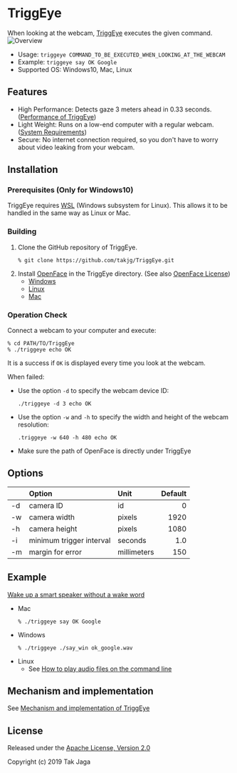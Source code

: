 # TriggEye

When looking at the webcam, [TriggEye](https://github.com/takjg/TriggEye) executes the given command.
![Overview](https://user-images.githubusercontent.com/34579033/63515725-755d7900-c526-11e9-9a2e-9c0453d8899d.png)
    
- Usage: `triggeye COMMAND_TO_BE_EXECUTED_WHEN_LOOKING_AT_THE_WEBCAM`
- Example: `triggeye say OK Google`
- Supported OS: Windows10, Mac, Linux

## Features

- High Performance: Detects gaze 3 meters ahead in 0.33 seconds. ([Performance of TriggEye](https://scrapbox.io/smart-home/TriggEye%E3%81%AE%E6%80%A7%E8%83%BD%E8%A9%95%E4%BE%A1))
- Light Weight: Runs on a low-end computer with a regular webcam. ([System Requirements](https://scrapbox.io/smart-home/TriggEye%E3%81%AE%E6%9D%90%E6%96%99%E8%B2%BB))
- Secure: No internet connection required, so you don't have to worry about video leaking from your webcam.

## Installation 

### Prerequisites (Only for Windows10)

TriggEye requires [WSL](https://docs.microsoft.com/ja-jp/windows/wsl/about) (Windows subsystem for Linux). This allows it to be handled in the same way as Linux or Mac.

### Building

1. Clone the GitHub repository of TriggEye.
   ```
   % git clone https://github.com/takjg/TriggEye.git
   ```
1. Install [OpenFace](https://github.com/TadasBaltrusaitis/OpenFace) in the TriggEye directory. (See also [OpenFace License](https://github.com/TadasBaltrusaitis/OpenFace/blob/master/OpenFace-license.txt))
    - [Windows](https://github.com/TadasBaltrusaitis/OpenFace/wiki/Windows-Installation)
    - [Linux](https://github.com/TadasBaltrusaitis/OpenFace/wiki/Unix-Installation)
    - [Mac](https://github.com/TadasBaltrusaitis/OpenFace/wiki/Mac-installation)

### Operation Check

Connect a webcam to your computer and execute:
```
% cd PATH/TO/TriggEye
% ./triggeye echo OK
```
It is a success if `OK` is displayed every time you look at the webcam.

When failed:
- Use the option `-d` to specify the webcam device ID:
  ```
  ./triggeye -d 3 echo OK
  ```
- Use the option `-w` and `-h` to specify the width and height of the webcam resolution:
  ```
  .triggeye -w 640 -h 480 echo OK
  ```
- Make sure the path of OpenFace is directly under TriggEye

## Options

|    | Option                   | Unit        | Default |
|:---|:-------------------------|:------------|--------:|
| -d | camera ID                | id          |       0 |
| -w | camera width             | pixels      |    1920 |
| -h | camera height            | pixels      |    1080 |
| -i | minimum trigger interval | seconds     |     1.0 |
| -m | margin for error         | millimeters |     150 |

## Example

[Wake up a smart speaker without a wake word](https://scrapbox.io/smart-home/%E8%A6%8B%E3%81%A4%E3%82%81%E3%82%8B%E3%81%A0%E3%81%91%E3%81%A7%E3%82%B9%E3%83%9E%E3%83%BC%E3%83%88%E3%82%B9%E3%83%94%E3%83%BC%E3%82%AB%E3%83%BC%E3%82%92%E8%B5%B7%E5%8B%95%E3%81%99%E3%82%8B%E6%96%B9%E6%B3%95)

- Mac
  ```
  % ./triggeye say OK Google
  ```
- Windows
  ```
  % ./triggeye ./say_win ok_google.wav
  ```
- Linux
  - See [How to play audio files on the command line](https://scrapbox.io/smart-home/%E9%9F%B3%E5%A3%B0%E3%81%AE%E5%86%8D%E7%94%9F%E3%82%B3%E3%83%9E%E3%83%B3%E3%83%89)

## Mechanism and implementation

See [Mechanism and implementation of TriggEye](https://scrapbox.io/smart-home/TriggEye%E3%81%AE%E4%BB%95%E7%B5%84%E3%81%BF)

## License

Released under the [Apache License, Version 2.0](http://www.apache.org/licenses/LICENSE-2.0)

Copyright (c) 2019 Tak Jaga
